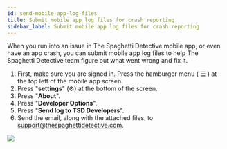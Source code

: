 ```yaml
---
id: send-mobile-app-log-files
title: Submit mobile app log files for crash reporting
sidebar_label: Submit mobile app log files for crash reporting
---
```


When you run into an issue in The Spaghetti Detective mobile app, or even have an app crash, you can submit mobile app log files to help The Spaghetti Detective team figure out what went wrong and fix it.

1. First, make sure you are signed in. Press the hamburger menu ( ☰ ) at the top left of the mobile app screen.
1. Press "**settings**" (⚙️) at the bottom of the screen.
1. Press "**About**".
1. Press "**Developer Options**".
1. Press "**Send log to TSD Developers**".
1. Send the email, along with the attached files, to [support@thespaghettidetective.com](mailto:support@thespaghettidetective.com).

![](/img/user-guides/helpdocs/submit-mobile-app-log-files.gif)

